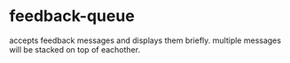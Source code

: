 # feedback-queue
accepts feedback messages and displays them briefly. multiple messages will be stacked on top of eachother.
